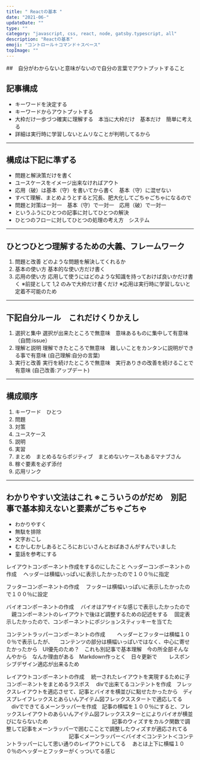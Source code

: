 ```yaml
---
title: " Reactの基本 "
date: "2021-06-"
updateDate: ""
type: ""
category: "javascript, css, react, node, gatsby.typescript, all"
description: "Reactの基本"
emoji: "コントロール＋コマンド＋スペース"
topImage: ""
---
```


##　自分がわからないと意味がないので自分の言葉でアウトプットすること
## 記事構成

- キーワードを決定する
- キーワードからアウトプットする
- 大枠だけ一歩づつ確実に理解する　本当に大枠だけ　基本だけ　簡単に考える
- 詳細は実行時に学習しないとムリなことが判明してるから

---

## 構成は下記に準ずる

- 問題と解決策だけを書く
- ユースケースをイメージ出来なければアウト
- 応用（破）は基本（守）を書いてから書く　基本（守）に混ぜない
- すべて理解、まとめようとすると冗長、肥大化してごちゃごちゃになるので
- 問題と対策は一対一　基本（守）で一対一　応用（破）で一対一
- というふうにひとつの記事に対してひとつの解決
- ひとつのフローに対してひとつの処理の考え方　システム

---

## ひとつひとつ理解するための大義、フレームワーク

1. 問題と改善 どのような問題を解決してくれるか
2. 基本の使い方 基本的な使い方だけ書く
3. 応用の使い方 応用して使うにはどのような知識を持っておけば良いかだけ書く
   ※前提として 1,2 のみで大枠だけ書くだけ
   ※応用は実行時に学習しないと定着不可能のため

---

## 下記自分ルール　これだけくりかえし

1. 選択と集中 選択が出来たところで無意味　意味あるものに集中して有意味　（自問:issue）
2. 理解と説明 理解できたところで無意味　難しいことをカンタンに説明ができる事で有意味 (自己理解:自分の言葉)
3. 実行と改善 実行を続けたところで無意味　実行ありきの改善を続けることで有意味 (自己改善:アップデート)

---

## 構成順序

1. キーワード　ひとつ
2. 問題
3. 対策
4. ユースケース
5. 説明
6. 実習
7. まとめ　まとめるならポジティブ　まとめないケースもあるマナブさん
8. 稼ぐ要素を必ず添付
9. 応用リンク

---

## わかりやすい文法はこれ ※こういうのがだめ　別記事で基本抑えないと要素がごちゃごちゃ

- わかりやすく
- 無駄を排除
- 文字おこし
- むかしむかしあるところにおじいさんとおばあさんがすんでいました
- 童話を参考にする


レイアウトコンポーネント作成をするのにしたこと
ヘッダーコンポーネントの作成
　ヘッダーは横幅いっぱいに表示したかったので１００％に指定

フッターコンポーネントの作成
　フッターは横幅いっぱいに表示したかったので１００％に設定

バイオコンポーネントの作成
　バイオはアサイドな感じで表示したかったので
　親コンポーネントのレイアウトで後ほど調整するための記述をする
　固定表示したかったので、コンポーネントにポジションスティッキーを当てた

コンテントラッパーコンポーネントの作成　
　ヘッダーとフッターは横幅１００％で表示したが、
　コンテンツの部分は横幅いっぱいではなく、中心に寄せたかったから　UI優先のため？　これも別記事で基本理解　今の所全部そんなんやから　なんか理由がある　Markdown作っとく　日々更新で　
　レスポンシブデザイン適応が出来るため

レイアウトコンポーネントの作成
　統一されたレイアウトを実現するために子コンポーネントをまとめるラスボス
　divで出来てるコンテントを作成　フレックスレイアウトを適応させて、記事とバイオを横並びに點せたかったから　ディスプレイフレックスとあらいんアイテム図フレックススタートで適応してる
　divでできてるメーンラッパーを作成　記事の横幅を１００％にすると、フレックスレイアウトのあらいんアイテム図フレックススターとによりバイオが横並びにならないため
　　　　　　　　　　　　記事のウィズすをカルク関数で調整して記事をメーンラッパーで囲むこことで調整したウィズすが適応されてる
　　　　　　　　　　　　記事＜メーンラッパー＜バイオ＜コンテント＜コンテントラッパーにして思い通りのレイアウトにしてる
　あとは上下に横幅１００％のヘッダーとフッターがくっついてる感じ

　
